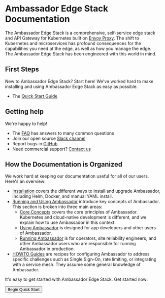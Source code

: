 # Ambassador Edge Stack Documentation

The Ambassador Edge Stack is a comprehensive, self-service edge stack and API Gateway for Kubernetes built on [Envoy Proxy](https://www.envoyproxy.io/). The shift to Kubernetes and microservices has profound consequences for the capabilities you need at the edge, as well as how you manage the edge. The Ambassador Edge Stack has been engineered with this world in mind.

## First Steps

New to Ambassador Edge Stack? Start here! We've worked hard to make installing and using Ambassador Edge Stack as easy as possible.

* The [Quick Start Guide](/tutorials/getting-started)

## Getting help

We're happy to help!

* The [FAQ](/about/faq) has answers to many common questions
* Join our open source [Slack channel](https://d6e.co/slack)
* Report bugs in [GitHub](https://github.com/datawire/ambassador)
* Need commercial support? [Contact us](https://www.getambassador.io/contact/)

## How the Documentation is Organized

We work hard at keeping our documentation useful for all of our users. Here's an overview:

* [Installation](/install) covers the different ways to install and upgrade Ambassador, including Helm, Docker, and manual YAML install.
* [Running and Using Ambassador](/topics) introduce key concepts of Ambassador. This section is broken into three main areas:
  * [Core Concepts](/topics/concepts) covers the core principles of Ambassador. Kubernetes and cloud-native development is different, and we explain how to use Ambassador in this context.
  * [Using Ambassador](/topics/using) is designed for app developers and other users of Ambassador.
  * [Running Ambassador](/topics/running) is for operators, site reliability engineers, and other Ambassador users who are responsible for running Ambassador in production.
* [HOWTO Guides](/howtos) are recipes for configuring Ambassador to address specific challenges such as Single Sign-On, rate limiting, or integrating with a service mesh. They assume some general knowledge of Ambassador.

It's easy to get started with Ambassador Edge Stack. Get started now:

<Button color="orange" to="/user-guide/getting-started/">Begin Quick Start</Button>